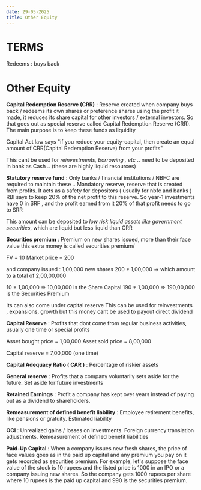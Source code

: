 ```yaml
---
date: 29-05-2025 
title: Other Equity
---
```


# TERMS 
Redeems : buys back


# Other Equity

**Capital Redemption Reserve (CRR)** : Reserve created when company buys back / redeems its own shares or  preference shares using the profit it made, it reduces its share capital for other investors / external investors. So that goes out as special reserve called Capital Redemption Reserve (CRR).  The main purpose is to keep these funds as liquidity 

Capital Act law says "if you reduce your equity-capital, then create an equal amount of CRR(Capital Redemption Reserve) from your profits"

This cant be used for *reinvestments, borrowing , etc* .. need to be deposited in bank as Cash .. (these are highly liquid resources)


**Statutory reserve fund** : Only banks / financial institutions / NBFC are required to maintain these .. Mandatory reserve, reserve that is created from profits. It acts as a safety for depositors ( usually for nbfc and banks ) 
RBI says to keep 20% of the net profit to this reserve.
So year-1 investments have 0 in SRF , and the profit earned from it 20% of that profit needs to go to SRR

This amount can be deposited to *low risk liquid assets like government securities*, which are liquid but less liquid than CRR 


**Securities premium** : Premium on new shares issued, more than their face value this extra money is called securities premium/ 

FV = 10 
Market price = 200 

and company issued : 1,00,000 new shares 
200 * 1,00,000 => which amount to a total of 2,00,00,000

10 * 1,00,000 => 10,00,000 is the Share Capital 
190 * 1,00,000 => 190,00,000 is the Securities Premium 

Its can also come under capital reserve 
This can be used for reinvestments , expansions, growth but this money cant be used to payout direct dividend

**Capital Reserve** : Profits that dont come from regular business activities, usually one time or special profits

Asset bought price = 1,00,000
Asset sold price = 8,00,000

Capital reserve = 7,00,000 (one time)


**Capital Adequacy Ratio ( CAR )** : Percentage of riskier assets


**General reserve** : Profits that a company voluntarily sets aside for the future. Set aside for future investments


**Retained Earnings** : Profit a company has kept over years instead of paying out as a dividend to shareholders.


**Remeasurement of defined benefit liability** : Employee retirement benefits, like pensions or gratuity. Estimated liability  


**OCI** : Unrealized gains / losses on investments. Foreign currency translation adjustments. Remeasurement of defined benefit liabilities 


**Paid-Up Capital** : When a company issues new fresh shares, the price of face values goes as in the paid up capital and any premium you pay on it gets recorded as securities premium. 
For example, let's suppose the face value of the stock is 10 rupees and the listed price is 1000 in an IPO or a company issuing new shares. So the company gets 1000 rupees per share where 10 rupees is the paid up capital and 990 is the securities premium.

    